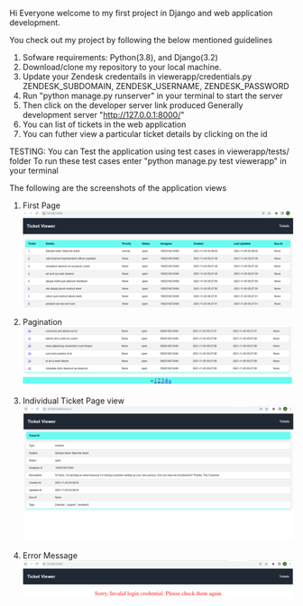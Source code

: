 Hi Everyone welcome to my first project in Django and web application development.

You check out my project by following the below mentioned guidelines
1. Sofware requirements: Python(3.8), and Django(3.2)
2. Download/clone my repository to your local machine.
3. Update your Zendesk credentails in viewerapp/credentials.py 
   ZENDESK_SUBDOMAIN, ZENDESK_USERNAME, ZENDESK_PASSWORD
4. Run "python manage.py runserver" in your terminal to start the server
5. Then click on the developer server link produced
   Generally development server "http://127.0.0.1:8000/"
6. You can list of tickets in the web application
7. You can futher view a particular ticket details by clicking on the id

TESTING:
You can Test the application using test cases in viewerapp/tests/ folder
To run these test cases enter "python manage.py test viewerapp" in your terminal

The following are the screenshots of the application views
1. First Page
   ![alt text](https://github.com/manikanta-72/Ticket-Viewer/blob/master/app_firstpage_view.png?raw=true)
   
2. Pagination
   ![alt text](https://github.com/manikanta-72/Ticket-Viewer/blob/master/pagination.png?raw=true)
   
3. Individual Ticket Page view
   ![alt text](https://github.com/manikanta-72/Ticket-Viewer/blob/master/ticket_by_id_view.png?raw=true)
 
4. Error Message
   ![alt text](https://github.com/manikanta-72/Ticket-Viewer/blob/master/error_message.png?raw=true)
